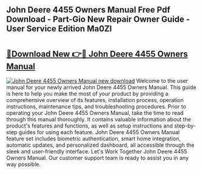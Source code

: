 ## John Deere 4455 Owners Manual Free Pdf Download - Part-Gio New Repair Owner Guide - User Service Edition Ma0Zl

# <h2><a href="http://bc91223.oget.top/?id=John+Deere+4455+Owners+Manual">🔗Download New 👉🔴 John Deere 4455 Owners Manual</a></h2>

[![John Deere 4455 Owners Manual new download](https://i.imgur.com/5g1atiW.png)](http://bc91223.oget.top/?id=John+Deere+4455+Owners+Manual)
Welcome to the user manual for your newly arrived John Deere 4455 Owners Manual. This guide is here to help you make the most of your product by providing a comprehensive overview of its features, installation process, operation instructions, maintenance tips, and troubleshooting procedures. Prior to operating your John Deere 4455 Owners Manual, take the time to read through this manual thoroughly. It contains valuable information about the product's features and functions, as well as setup instructions and step-by-step guides for using each feature. John Deere 4455 Owners Manual feature set includes biometric authentication, smart home integration, automatic updates, and personalized dashboard, all accessible through the sleek and user-friendly interface. Let's Work Together John Deere 4455 Owners Manual. Our customer support team is ready to assist you in any way possible.

